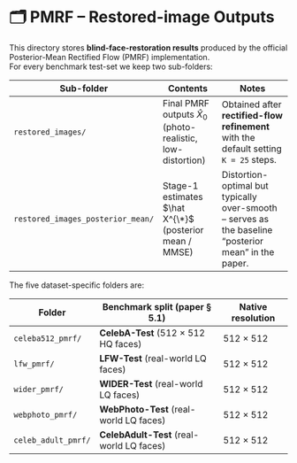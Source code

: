# 🗂️ PMRF – Restored-image Outputs

This directory stores **blind-face-restoration results** produced by the official
Posterior-Mean Rectified Flow (PMRF) implementation.  
For every benchmark test-set we keep two sub-folders:

| Sub-folder | Contents | Notes |
|------------|----------|-------|
| `restored_images/` | Final PMRF outputs $\hat X_0$ (photo-realistic, low-distortion) | Obtained after **rectified-flow refinement** with the default setting `K = 25` steps. |
| `restored_images_posterior_mean/` | Stage-1 estimates $\hat X^{\*}$ (posterior mean / MMSE) | Distortion-optimal but typically over-smooth – serves as the baseline “posterior mean” in the paper. |

The five dataset-specific folders are:

| Folder | Benchmark split (paper § 5.1) | Native resolution |
|--------|--------------------------------|-------------------|
| `celeba512_pmrf/`   | **CelebA-Test** (512 × 512 HQ faces)       | 512 × 512 |
| `lfw_pmrf/`         | **LFW-Test** (real-world LQ faces)        | 512 × 512 |
| `wider_pmrf/`       | **WIDER-Test** (real-world LQ faces)      | 512 × 512 |
| `webphoto_pmrf/`    | **WebPhoto-Test** (real-world LQ faces)   | 512 × 512 |
| `celeb_adult_pmrf/` | **CelebAdult-Test** (real-world LQ faces) | 512 × 512 |

